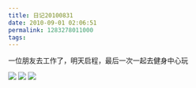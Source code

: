 ```yaml
---
title: 日记20100831
date: 2010-09-01 02:06:51
permalink: 1283278011000
tags:
---
```


一位朋友去工作了，明天启程，最后一次一起去健身中心玩

<img src="http://farm5.static.flickr.com/4115/4947952376_0bf5944fae_z.jpg" />

<img src="http://farm5.static.flickr.com/4123/4947952684_4eb3970bf0_z.jpg" />

<img src="http://farm5.static.flickr.com/4124/4947952526_83b40f0db9_z.jpg" />
